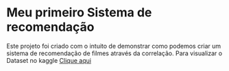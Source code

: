 # Meu primeiro Sistema de recomendação #
Este projeto foi criado com o intuito de demonstrar como podemos criar um sistema de recomendação de filmes através da correlação.
Para visualizar o Dataset no kaggle [Clique aqui](https://www.kaggle.com/datasets/ahsanaseer/top-rated-tmdb-movies-10k?fbclid=IwAR2MpWrWpcw2QNCv_FZg2l0sjBh9xAvhrqtnZBO9K-QS6PHI1aHkdB6qLa0)

